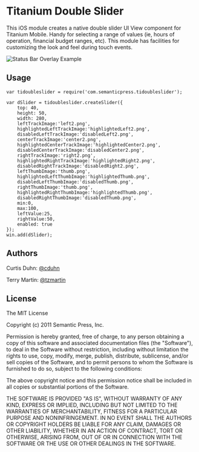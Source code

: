 # Titanium Double Slider

This iOS module creates a native double slider UI View component for Titanium Mobile.  Handy for selecting a range of values (ie, hours of operation, financial budget ranges, etc).  This module has facilities for customizing the look and feel during touch events.


![Status Bar Overlay Example](https://www.evernote.com/shard/s14/sh/1db3300d-d692-46a6-877a-74c7a5fe9f76/e5b08a2d78f92c5dbeaae7303c8e7a2a/res/d58da191-75ac-4a50-bae1-0302bb694c9f/skitch.png?noteKey=e5b08a2d78f92c5dbeaae7303c8e7a2a&suffix=res%2Fd58da191-75ac-4a50-bae1-0302bb694c9f%2Fskitch.png&noteGuid=1db3300d-d692-46a6-877a-74c7a5fe9f76)


## Usage

````
var tidoubleslider = require('com.semanticpress.tidoubleslider');

var dSlider = tidoubleslider.createSlider({
	top: 40,
	height: 50,
	width: 280,
	leftTrackImage:'left2.png',
	highlightedLeftTrackImage:'highlightedLeft2.png',
	disabledLeftTrackImage:'disabledLeft2.png',
	centerTrackImage:'center2.png',
	highlightedCenterTrackImage:'highlightedCenter2.png',
	disabledCenterTrackImage:'disabledCenter2.png',
	rightTrackImage:'right2.png',
	highlightedRightTrackImage:'highlightedRight2.png',
	disabledRightTrackImage:'disabledRight2.png',
	leftThumbImage:'thumb.png',
	highlightedLeftThumbImage:'highlightedThumb.png',
	disabledLeftThumbImage:'disabledThumb.png',
	rightThumbImage:'thumb.png',
	highlightedRightThumbImage:'highlightedThumb.png',
	disabledRightThumbImage:'disabledThumb.png',
	min:0,
	max:100,
	leftValue:25,
	rightValue:50,
	enabled: true
});
win.add(dSlider);
````
	
## Authors

Curtis Duhn: [@cduhn](https://twitter.com/cduhn)

Terry Martin: [@tzmartin](http://twitter.com/tzmartin)

## License

The MIT License

Copyright (c) 2011 Semantic Press, Inc.

Permission is hereby granted, free of charge, 
to any person obtaining a copy of this software and 
associated documentation files (the "Software"), to 
deal in the Software without restriction, including 
without limitation the rights to use, copy, modify, 
merge, publish, distribute, sublicense, and/or sell 
copies of the Software, and to permit persons to whom 
the Software is furnished to do so, 
subject to the following conditions:

The above copyright notice and this permission notice 
shall be included in all copies or substantial portions of the Software.

THE SOFTWARE IS PROVIDED "AS IS", WITHOUT WARRANTY OF ANY KIND, 
EXPRESS OR IMPLIED, INCLUDING BUT NOT LIMITED TO THE WARRANTIES 
OF MERCHANTABILITY, FITNESS FOR A PARTICULAR PURPOSE AND NONINFRINGEMENT. 
IN NO EVENT SHALL THE AUTHORS OR COPYRIGHT HOLDERS BE LIABLE FOR 
ANY CLAIM, DAMAGES OR OTHER LIABILITY, WHETHER IN AN ACTION OF CONTRACT, 
TORT OR OTHERWISE, ARISING FROM, OUT OF OR IN CONNECTION WITH THE 
SOFTWARE OR THE USE OR OTHER DEALINGS IN THE SOFTWARE.

